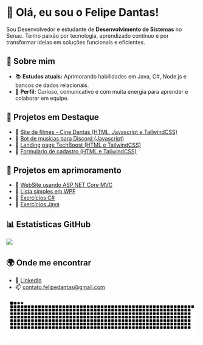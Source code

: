 # 👋 Olá, eu sou o Felipe Dantas!

Sou Desenvolvedor e estudante de **Desenvolvimento de Sistemas** no Senac. Tenho paixão por tecnologia, aprendizado contínuo e por transformar ideias em soluções funcionais e eficientes.

## 🚀 Sobre mim

- 📚 **Estudos atuais:** Aprimorando habilidades em Java, C#, Node.js e bancos de dados relacionais.
- 🎯 **Perfil:** Curioso, comunicativo e com muita energia para aprender e colaborar em equipe.

## 💼 Projetos em Destaque

- 🔗 [Site de filmes - Cine Dantas (HTML, Javascript e TailwindCSS)](https://github.com/Dvntzz/site-filmes)
- 🔗 [Bot de musicas para Discord (Javascript)](https://github.com/Dvntzz/DiscordBot)
- 🔗 [Landing page TechBoost (HTML e TailwindCSS)](https://github.com/Dvntzz/techboost-landing)
- 🔗 [Formulario de cadastro (HTML e TailwindCSS)](https://github.com/Dvntzz/form-cadastro)

## 💼 Projetos em aprimoramento

- 🔗 [WebSite usando ASP.NET Core MVC](https://github.com/Dvntzz/SiteMVC)
- 🔗 [Lista simples em WPF](https://github.com/Dvntzz/WPF-Name-Lists)
- 🔗 [Exercícios C# ](https://github.com/Dvntzz/Aprendendo-c-sharp)
- 🔗 [Exercícios Java](https://github.com/Dvntzz/Basico-java)
  
## 📊 Estatísticas GitHub

<div>
  <a href="https://github.com/Dvntzz">
    <img height="160em" src="https://github-readme-stats.vercel.app/api/top-langs/?username=Dvntzz&layout=compact&langs_count=7&theme=tokyonight"/>
  </a>
</div>

## 🌍 Onde me encontrar

- 💼 [LinkedIn](https://www.linkedin.com/in/contatofelipedantas/)
- 📫 contato.felipedantas@gmail.com

![Snake animation](https://github.com/Dvntzz/Dvntzz/blob/output/github-contribution-grid-snake.svg)
